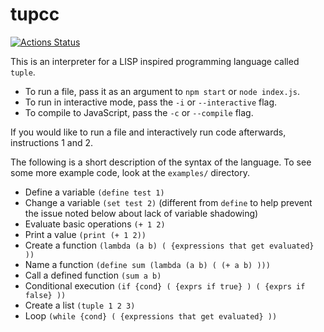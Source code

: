 # tupcc

[![Actions Status](https://github.com/dodgez/lngr/workflows/CI/badge.svg)](https://github.com/dodgez/lngr/actions)

This is an interpreter for a LISP inspired programming language called `tuple`.
- To run a file, pass it as an argument to `npm start` or `node index.js`.
- To run in interactive mode, pass the `-i` or `--interactive` flag.
- To compile to JavaScript, pass the `-c` or `--compile` flag.

If you would like to run a file and interactively run code afterwards, instructions 1 and 2.

The following is a short description of the syntax of the language.
To see some more example code, look at the `examples/` directory.
- Define a variable `(define test 1)`
- Change a variable `(set test 2)` (different from `define` to help prevent the issue noted below about lack of variable shadowing)
- Evaluate basic operations `(+ 1 2)`
- Print a value `(print (+ 1 2))`
- Create a function `(lambda (a b) ( {expressions that get evaluated} ))`
- Name a function `(define sum (lambda (a b) ( (+ a b) )))`
- Call a defined function `(sum a b)`
- Conditional execution `(if {cond} ( {exprs if true} ) ( {exprs if false} ))`
- Create a list `(tuple 1 2 3)`
- Loop `(while {cond} ( {expressions that get evaluated} ))`
